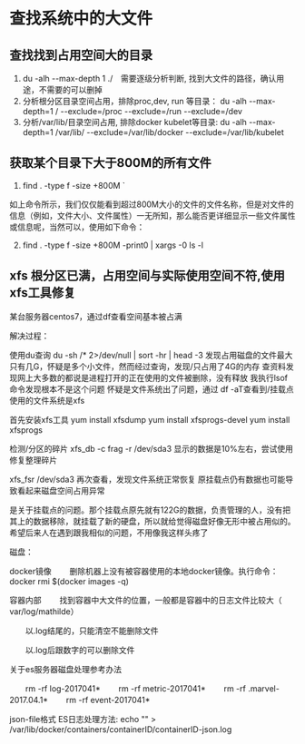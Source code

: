 # 查找系统中的大文件

## 查找找到占用空间大的目录　

1. du -alh --max-depth 1 ./　需要逐级分析判断, 找到大文件的路径，确认用途，不需要的可以删掉
2. 分析根分区目录空间占用，排除proc,dev, run 等目录： du -alh --max-depth=1 / --exclude=/proc --exclude=/run --exclude=/dev
3. 分析/var/lib/目录空间占用, 排除docker kubelet等目录: du -alh --max-depth=1 /var/lib/ --exclude=/var/lib/docker --exclude=/var/lib/kubelet

## 获取某个目录下大于800M的所有文件 

1. find . -type f -size +800M `

如上命令所示，我们仅仅能看到超过800M大小的文件的文件名称，但是对文件的信息（例如，文件大小、文件属性）一无所知，那么能否更详细显示一些文件属性或信息呢，当然可以，使用如下命令：

2. find . -type f -size +800M -print0 | xargs -0 ls -l

## xfs 根分区已满，占用空间与实际使用空间不符,使用xfs工具修复

某台服务器centos7，通过df查看空间基本被占满

解决过程：

使用du查询 du -sh /* 2>/dev/null | sort -hr | head -3 发现占用磁盘的文件最大只有几G，怀疑是多个小文件，然而经过查询，发现/只占用了4G的内存
查资料发现网上大多数的都说是进程打开的正在使用的文件被删除，没有释放
我执行lsof命令发现根本不是这个问题
怀疑是文件系统出了问题，通过 df -aT查看到/挂载点使用的文件系统是xfs

首先安装xfs工具
yum install xfsdump
yum install xfsprogs-devel
yum install xfsprogs

检测/分区的碎片
xfs_db -c frag -r /dev/sda3
显示的数据是10%左右，尝试使用修复整理碎片

xfs_fsr /dev/sda3
再次查看，发现文件系统正常恢复
原挂载点仍有数据也可能导致看起来磁盘空间占用异常

是关于挂载点的问题。那个挂载点原先就有122G的数据，负责管理的人，没有把其上的数据移除，就挂载了新的硬盘，所以就给觉得磁盘好像无形中被占用似的。希望后来人在遇到跟我相似的问题，不用像我这样头疼了


磁盘：

docker镜像
　　删除机器上没有被容器使用的本地docker镜像。执行命令： docker rmi $(docker images -q)

容器内部
　　找到容器中大文件的位置，一般都是容器中的日志文件比较大（ var/log/mathilde）　

　　以.log结尾的，只能清空不能删除文件

　　以.log后跟数字的可以删除文件

关于es服务器磁盘处理参考办法

　　rm -rf log-2017041*
　　rm -rf metric-2017041*
　　rm -rf .marvel-2017.04.1*
　　rm -rf event-2017041*

json-file格式 ES日志处理方法: echo "" > /var/lib/docker/containers/containerID/containerID-json.log
